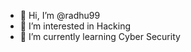 - 👋 Hi, I’m @radhu99
- 👀 I’m interested in Hacking
- 🌱 I’m currently learning Cyber Security


<!---

- 💞️ I’m looking to collaborate on 
- 📫 How to reach me ...

radhu99/radhu99 is a ✨ special ✨ repository because its `README.md` (this file) appears on your GitHub profile.
You can click the Preview link to take a look at your changes.
--->
